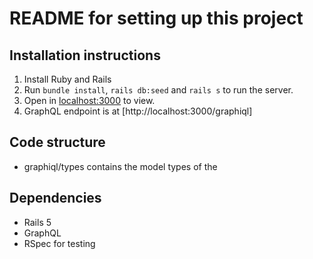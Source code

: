 # README for setting up this project

## Installation instructions
1. Install Ruby and Rails
2. Run `bundle install`, `rails db:seed` and `rails s` to run the server.
3. Open in [localhost:3000](localhost:3000) to view.
4. GraphQL endpoint is at [http://localhost:3000/graphiql]


## Code structure
- graphiql/types contains the model types of the

## Dependencies
- Rails 5
- GraphQL
- RSpec for testing
